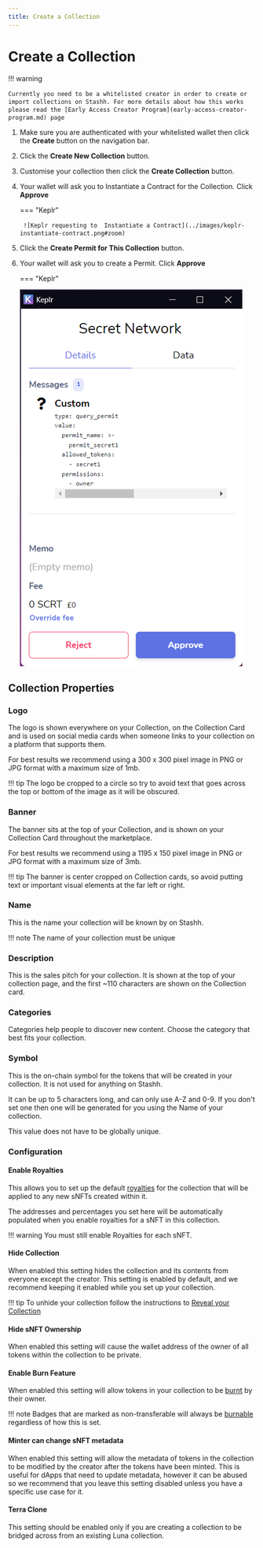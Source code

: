 ```yaml
---
title: Create a Collection
---
```


# Create a Collection

!!! warning

    Currently you need to be a whitelisted creator in order to create or import collections on Stashh. For more details about how this works please read the [Early Access Creator Program](early-access-creator-program.md) page

1. Make sure you are authenticated with your whitelisted wallet then click the **Create** button on the navigation bar.
2. Click the **Create New Collection** button.
3. Customise your collection then click the **Create Collection** button.
4. Your wallet will ask you to Instantiate a Contract for the Collection. Click **Approve**

    === "Keplr"

        ![Keplr requesting to  Instantiate a Contract](../images/keplr-instantiate-contract.png#zoom)

5. Click the **Create Permit for This Collection** button.
6. Your wallet will ask you to create a Permit. Click **Approve**

    === "Keplr"

    ![Keplr requesting a Permit](../images/keplr-query-permit.png#zoom)

## Collection Properties

### Logo

The logo is shown everywhere on your Collection, on the Collection Card and is used on social media cards when someone links to your collection on a platform that supports them.

For best results we recommend using a 300 x 300 pixel image in PNG or JPG format with a maximum size of 1mb.

!!! tip
    The logo be cropped to a circle so try to avoid text that goes across the top or bottom of the image as it will be obscured.

### Banner

The banner sits at the top of your Collection, and is shown on your Collection Card throughout the marketplace.

For best results we recommend using a 1195 x 150 pixel image in PNG or JPG format with a maximum size of 3mb.

!!! tip
    The banner is center cropped on Collection cards, so avoid putting text or important visual elements at the far left or right.

### Name

This is the name your collection will be known by on Stashh. 

!!! note
    The name of your collection must be unique

### Description

This is the sales pitch for your collection. It is shown at the top of your collection page, and the first ~110 characters are shown on the Collection card.

### Categories

Categories help people to discover new content. Choose the category that best fits your collection.

### Symbol

This is the on-chain symbol for the tokens that will be created in your collection. It is not used for anything on Stashh.

It can be up to 5 characters long, and can only use A-Z and 0-9. If you don't set one then one will be generated for you using the Name of your collection.

This value does not have to be globally unique.

### Configuration

#### Enable Royalties

This allows you to set up the default [royalties](../concepts/royalty.md) for the collection that will be applied to any new sNFTs created within it. 

The addresses and percentages you set here will be automatically populated when you enable royalties for a sNFT in this collection.

!!! warning
    You must still enable Royalties for each sNFT.

#### Hide Collection

When enabled this setting hides the collection and its contents from everyone except the creator. This setting is enabled by default, and we recommend keeping it enabled while you set up your collection.

!!! tip 
    To unhide your collection follow the instructions to [Reveal your Collection](reveal-collection.md)

#### Hide sNFT Ownership

When enabled this setting will cause the wallet address of the owner of all tokens within the collection to be private.

#### Enable Burn Feature

When enabled this setting will allow tokens in your collection to be [burnt](../concepts/burn.md) by their owner.

!!! note
    Badges that are marked as non-transferable will always be [burnable](../concepts/burn.md) regardless of how this is set.

#### Minter can change sNFT metadata

 When enabled this setting will allow the metadata of tokens in the collection to be modified by the creator after the tokens have been minted. This is useful for dApps that need to update metadata, however it can be abused so we recommend that you leave this setting disabled unless you have a specific use case for it.

#### Terra Clone

This setting should be enabled only if you are creating a collection to be bridged across from an existing Luna collection.